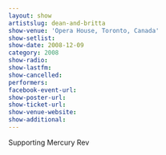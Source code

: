 ```yaml
---
layout: show
artistslug: dean-and-britta
show-venue: 'Opera House, Toronto, Canada'
show-setlist: 
show-date: 2008-12-09
category: 2008
show-radio: 
show-lastfm: 
show-cancelled: 
performers: 
facebook-event-url: 
show-poster-url: 
show-ticket-url: 
show-venue-website: 
show-additional: 
---
```


Supporting Mercury Rev